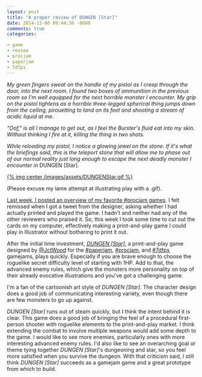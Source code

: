 ```yaml
---
layout: post
title: "A proper review of DUNGEN [Star]"
date: 2014-12-06 09:44:36 -0600
comments: true
categories:

- game
- review
- procjam
- paperjam
- 7dfps
---
```

*My green fingers sweat on the handle of my pistol as I creep through the door, into the next room.  I found two boxes of ammunition in the previous room so I'm well equipped for the next horrible monster I encounter.  My grip on the pistol tightens as a horrible three-legged spherical thing jumps down from the ceiling, pirouetting to land on its feet and shooting a stream of acidic liquid at me.*

*"Oof," is all I manage to get out, as I feel the Burster's fluid eat into my skin.  Without thinking I fire at it, killing the thing in two shots.*

*While reloading my pistol, I notice a glowing jewel on the stone.  If it's what the briefings said, this is the teleport stone that will allow me to phase out of our normal reality just long enough to escape the next deadly monster I encounter in* DUNGEN [Star].

<!--more-->

[{% img center /images/assets/DUNGENStar.gif %}](/images/assets/DUNGENStar.gif)

(Please excuse my lame attempt at illustrating play with a .gif).

[Last week, I posted an overview of my favorite #procjam games](http://zerosalife.github.io/blog/2014/11/29/procjam-review/).  I felt remissed when I got a tweet from the designer, asking whether I had actually printed and played the game.  I hadn't and neither had any of the other reviewers who praised it.  So, this week I took some time to cut out the cards on my computer, effectively making a print-and-play game I could play in Illustrator without bothering to print it out.

After the initial time investment, *[DUNGEN [Star]](http://jctwood.itch.io/dungen)*, a print-and-play game designed by [@JctWood](https://twitter.com/JctWood) for the [#paperjam](https://twitter.com/hashtag/paperjam), [#procjam](https://twitter.com/hashtag/procjam), and [#7dfps](https://twitter.com/hashtag/7dfps) gamejams, plays quickly.  Especially if you are brave enough to choose the roguelike secret difficulty level of starting with 1HP.  Add to that, the advanced enemy rules, which give the monsters more personality on top of their already evocative illustrations and you've got a challenging game.

I'm a fan of the cartoonish art style of *DUNGEN [Star]*.  The character design does a good job of communicating interesting variety, even though there are few monsters to go up against.

*DUNGEN [Star]* runs out of steam quickly, but I think the intent behind it is clear.  This game does a good job of bringing the feel of a procedural first-person shooter with roguelike elements to the print-and-play market.  I think extending the combat to involve multiple weapons would add some depth to the game.  I would like to see more enemies, particularly ones with more interesting advanced enemy rules.  I'd also like to see an overarching goal or theme tying together *DUNGEN [Star]*'s dungeoning and star, so you feel more satisfied when you survive the dungeon.  With that criticism said, I still think *DUNGEN [Star]* succeeds as a gamejam game and a great prototype from which to build.
